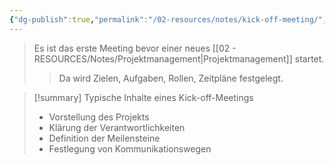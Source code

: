 ```yaml
---
{"dg-publish":true,"permalink":"/02-resources/notes/kick-off-meeting/","tags":["GFN/prüfungsrelevant/AP1","GFN/LF02"],"noteIcon":"","updated":"2025-08-26T16:35:05.000+02:00"}
---
```


>Es ist das erste Meeting bevor einer neues [[02 - RESOURCES/Notes/Projektmanagement\|Projektmanagement]] startet.
>>Da wird Zielen, Aufgaben, Rollen, Zeitpläne festgelegt.

>[!summary] Typische Inhalte eines Kick-off-Meetings
>- Vorstellung des Projekts
>- Klärung der Verantwortlichkeiten
>- Definition der Meilensteine
>- Festlegung von Kommunikationswegen

